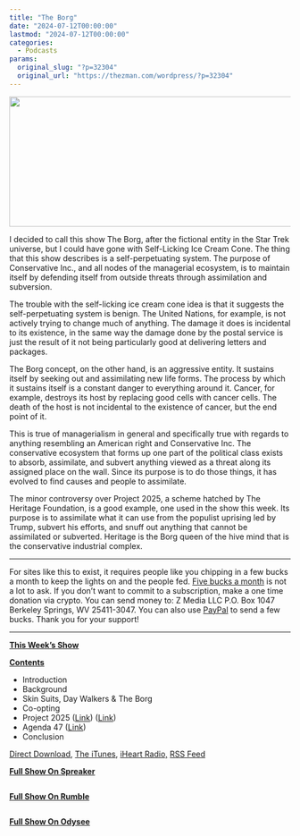 ```yaml
---
title: "The Borg"
date: "2024-07-12T00:00:00"
lastmod: "2024-07-12T00:00:00"
categories:
  - Podcasts
params:
  original_slug: "?p=32304"
  original_url: "https://thezman.com/wordpress/?p=32304"
---
```


[<img
src="http://thezman.com/wordpress/wp-content/uploads/2018/01/Power-Hour.png"
decoding="async" width="600" height="233" />](http://thezman.com/wordpress/wp-content/uploads/2018/01/Power-Hour.png)

I decided to call this show The Borg, after the fictional entity in the
Star Trek universe, but I could have gone with Self-Licking Ice Cream
Cone. The thing that this show describes is a self-perpetuating system.
The purpose of Conservative Inc., and all nodes of the managerial
ecosystem, is to maintain itself by defending itself from outside
threats through assimilation and subversion.

The trouble with the self-licking ice cream cone idea is that it
suggests the self-perpetuating system is benign. The United Nations, for
example, is not actively trying to change much of anything. The damage
it does is incidental to its existence, in the same way the damage done
by the postal service is just the result of it not being particularly
good at delivering letters and packages.

The Borg concept, on the other hand, is an aggressive entity. It
sustains itself by seeking out and assimilating new life forms. The
process by which it sustains itself is a constant danger to everything
around it. Cancer, for example, destroys its host by replacing good
cells with cancer cells. The death of the host is not incidental to the
existence of cancer, but the end point of it.

This is true of managerialism in general and specifically true with
regards to anything resembling an American right and Conservative Inc.
The conservative ecosystem that forms up one part of the political class
exists to absorb, assimilate, and subvert anything viewed as a threat
along its assigned place on the wall. Since its purpose is to do those
things, it has evolved to find causes and people to assimilate.

The minor controversy over Project 2025, a scheme hatched by The
Heritage Foundation, is a good example, one used in the show this week.
Its purpose is to assimilate what it can use from the populist uprising
led by Trump, subvert his efforts, and snuff out anything that cannot be
assimilated or subverted. Heritage is the Borg queen of the hive mind
that is the conservative industrial complex.

------------------------------------------------------------------------

For sites like this to exist, it requires people like you chipping in a
few bucks a month to keep the lights on and the people fed.
<a href="https://www.subscribestar.com/the-z-blog"
rel="noopener noreferrer" target="_blank">Five bucks a month</a> is not
a lot to ask. If you don’t want to commit to a subscription, make a one
time donation via crypto. You can send money to: Z Media LLC P.O. Box
1047 Berkeley Springs, WV 25411-3047. You can also use <a
href="https://www.paypal.com/cgi-bin/webscr?cmd=_s-xclick&amp;hosted_button_id=UDAS2Q8JYA6CN&amp;source=url"
rel="noopener noreferrer" target="_blank">PayPal</a> to send a few
bucks. Thank you for your support!

------------------------------------------------------------------------

**<u>This Week’s Show</u>**

**<u>Contents</u>**

-   Introduction
-   Background
-   Skin Suits, Day Walkers & The Borg
-   Co-opting
-   Project 2025
    (<a href="https://www.project2025.org/playbook/" rel="noopener"
    target="_blank">Link</a>) (<a
    href="https://static.project2025.org/2025_MandateForLeadership_FULL.pdf"
    rel="noopener" target="_blank">Link</a>)
-   Agenda 47
    (<a href="https://www.donaldjtrump.com/agenda47" rel="noopener"
    target="_blank">Link</a>)
-   Conclusion

<a href="https://api.spreaker.com/v2/episodes/60668629/download.mp3"
rel="noopener" target="_blank">Direct Download</a>, <a
href="https://itunes.apple.com/us/podcast/the-z-blog-power-hour/id1262799640?mt=2"
rel="noopener noreferrer" target="_blank">The iTunes</a>,
<a href="https://www.iheart.com/podcast/the-z-blog-power-hour-29246491/"
rel="noopener noreferrer" target="_blank">iHeart Radio,</a>
<a href="https://www.spreaker.com/show/2589657/episodes/feed"
rel="noopener noreferrer" target="_blank">RSS Feed</a>

**<u>Full Show On Spreaker</u>**

<span class="mce_SELRES_start" mce-type="bookmark"
style="display: inline-block; width: 0px; overflow: hidden; line-height: 0;">﻿</span>

**<u>Full Show On Rumble</u>**

<span class="mce_SELRES_start" mce-type="bookmark"
style="display: inline-block; width: 0px; overflow: hidden; line-height: 0;">﻿</span>

**<u>Full Show On Odysee</u>**

<span class="mce_SELRES_start" mce-type="bookmark"
style="display: inline-block; width: 0px; overflow: hidden; line-height: 0;">﻿</span>
